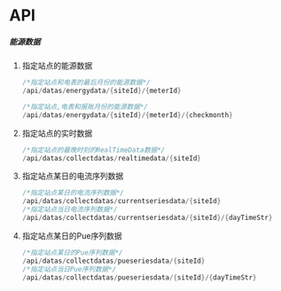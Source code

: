 # API

##### 能源数据

1. 指定站点的能源数据
   
   ```csharp
   /*指定站点和电表的最后月份的能源数据*/
   /api/datas/energydata/{siteId}/{meterId}
   
   /*指定站点,电表和报账月份的能源数据*/
   /api/datas/energydata/{siteId}/{meterId}/{checkmonth}
   ```

2. 指定站点的实时数据
   
   ```csharp
   /*指定站点的最晚时刻的RealTimeData数据*/
   /api/datas/collectdatas/realtimedata/{siteId}
   ```

3. 指定站点某日的电流序列数据
   
   ```csharp
   /*指定站点某日的电流序列数据*/
   /api/datas/collectdatas/currentseriesdata/{siteId}
   /*指定站点当日电流序列数据*/
   /api/datas/collectdatas/currentseriesdata/{siteId}/{dayTimeStr}
   ```

4. 指定站点某日的Pue序列数据
   
   ```csharp
   /*指定站点某日的Pue序列数据*/
   /api/datas/collectdatas/pueseriesdata/{siteId}
   /*指定站点当日Pue序列数据*/
   /api/datas/collectdatas/pueseriesdata/{siteId}/{dayTimeStr}
   ```
